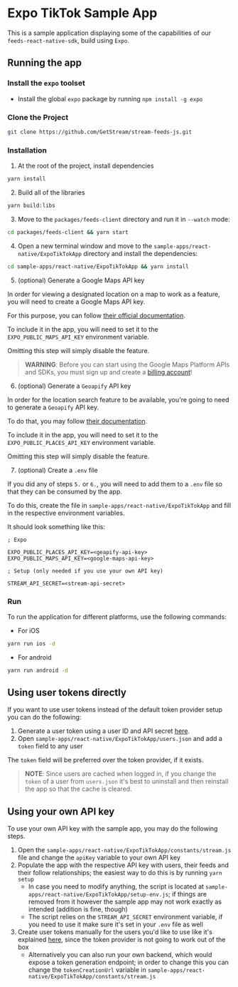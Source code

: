 # Expo TikTok Sample App

This is a sample application displaying some of the capabilities of our `feeds-react-native-sdk`, build using `Expo`.

## Running the app

### Install the `expo` toolset

- Install the global `expo` package by running `npm install -g expo`

### Clone the Project

```bash
git clone https://github.com/GetStream/stream-feeds-js.git
```

### Installation

1. At the root of the project, install dependencies

```bash
yarn install
```

2. Build all of the libraries

```bash
yarn build:libs
```

3. Move to the `packages/feeds-client` directory and run it in `--watch` mode:

```bash
cd packages/feeds-client && yarn start
```

4. Open a new terminal window and move to the `sample-apps/react-native/ExpoTikTokApp` directory and install the dependencies:

```bash
cd sample-apps/react-native/ExpoTikTokApp && yarn install
```

5. (optional) Generate a Google Maps API key

In order for viewing a designated location on a map to work as a feature, you will need to create a Google Maps API key.

For this purpose, you can follow [their official documentation](https://developers.google.com/maps/documentation/android-sdk/get-api-key).

To include it in the app, you will need to set it to the `EXPO_PUBLIC_MAPS_API_KEY` environment variable.

Omitting this step will simply disable the feature.

> **WARNING**: Before you can start using the Google Maps Platform APIs and SDKs, you must sign up and create a [billing account](https://developers.google.com/maps/gmp-get-started#create-billing-account)!

6. (optional) Generate a `Geoapify` API key

In order for the location search feature to be available, you're going to need to generate a `Geoapify` API key. 

To do that, you may follow [their documentation](https://www.geoapify.com/get-started-with-maps-api/).

To include it in the app, you will need to set it to the `EXPO_PUBLIC_PLACES_API_KEY` environment variable.

Omitting this step will simply disable the feature.

7. (optional) Create a `.env` file

If you did any of steps `5.` or `6.`, you will need to add them to a `.env` file so that they can be consumed by the app.

To do this, create the file in `sample-apps/react-native/ExpoTikTokApp` and fill in the respective environment variables.

It should look something like this:

```
; Expo

EXPO_PUBLIC_PLACES_API_KEY=<geapify-api-key>
EXPO_PUBLIC_MAPS_API_KEY=<google-maps-api-key>

; Setup (only needed if you use your own API key)

STREAM_API_SECRET=<stream-api-secret>
```

### Run

To run the application for different platforms, use the following commands:

- For iOS

```bash
yarn run ios -d
```

- For android

```bash
yarn run android -d
```

## Using user tokens directly

If you want to use user tokens instead of the default token provider setup you can do the following:

1. Generate a user token using a user ID and API secret [here](https://getstream.io/chat/docs/react/token_generator/).
2. Open `sample-apps/react-native/ExpoTikTokApp/users.json` and add a `token` field to any user

The `token` field will be preferred over the token provider, if it exists.

> **NOTE**: Since users are cached when logged in, if you change the `token` of a user from `users.json` it's best to uninstall and then reinstall the app so that the cache is cleared.

## Using your own API key

To use your own API key with the sample app, you may do the following steps.

1. Open the `sample-apps/react-native/ExpoTikTokApp/constants/stream.js` file and change the `apiKey` variable to your own API key
2. Populate the app with the respective API key with users, their feeds and their follow relationships; the easiest way to do this is by running `yarn setup`
   - In case you need to modify anything, the script is located at `sample-apps/react-native/ExpoTikTokApp/setup-env.js`; if things are removed from it however the sample app may not work exactly as intended (addition is fine, though)
   - The script relies on the `STREAM_API_SECRET` environment variable, if you need to use it make sure it's set in your `.env` file as well
3. Create user tokens manually for the users you'd like to use like it's explained [here](#using-user-tokens-directly), since the token provider is not going to work out of the box
   - Alternatively you can also run your own backend, which would expose a token generation endpoint; in order to change this you can change the `tokenCreationUrl` variable in `sample-apps/react-native/ExpoTikTokApp/constants/stream.js` 
